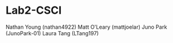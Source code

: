 # Lab2-CSCI
Nathan Young (nathan4922)
Matt O'Leary (mattjoelar)
Juno Park (JunoPark-01)
Laura Tang (LTang197)
